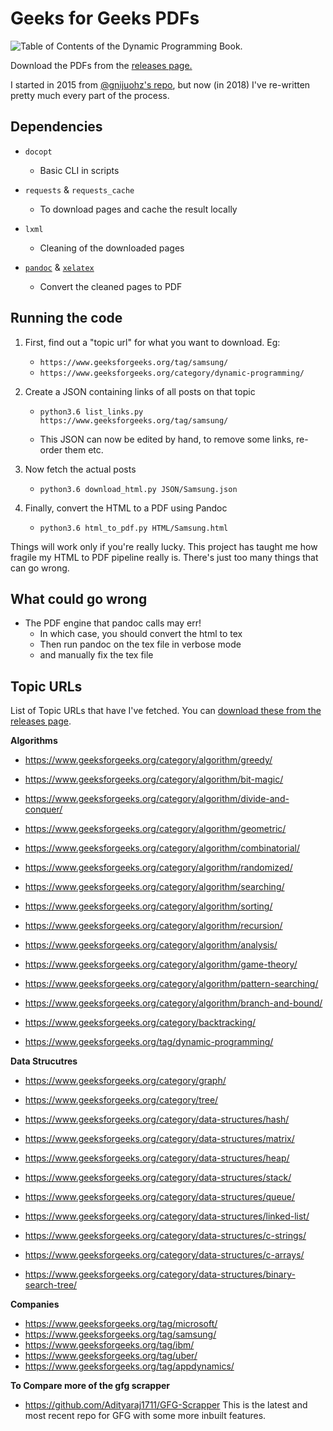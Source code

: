 
# Geeks for Geeks PDFs

![Table of Contents of the Dynamic Programming Book.](screenshot.png)

Download the PDFs from the [releases page.](https://github.com/dufferzafar/geeks-pdf/releases/)

I started in 2015 from [@gnijuohz's repo](https://github.com/gnijuohz/geeksforgeeks-as-books/), but now (in 2018) I've re-written pretty much every part of the process. 

## Dependencies

* `docopt`
    - Basic CLI in scripts

* `requests` & `requests_cache`
    - To download pages and cache the result locally

* `lxml`
    - Cleaning of the downloaded pages

* [`pandoc`](http://pandoc.org/) & [`xelatex`](http://stefanocoretta.altervista.org/xelatex-linguistics/installation/)
    - Convert the cleaned pages to PDF

## Running the code

1. First, find out a "topic url" for what you want to download. Eg:

    * `https://www.geeksforgeeks.org/tag/samsung/`
    * `https://www.geeksforgeeks.org/category/dynamic-programming/`

2. Create a JSON containing links of all posts on that topic

    * `python3.6 list_links.py https://www.geeksforgeeks.org/tag/samsung/`

    * This JSON can now be edited by hand, to remove some links, re-order them etc.

3. Now fetch the actual posts

    * `python3.6 download_html.py JSON/Samsung.json`

4. Finally, convert the HTML to a PDF using Pandoc

    * `python3.6 html_to_pdf.py HTML/Samsung.html`

Things will work only if you're really lucky. This project has taught me how fragile my HTML to PDF pipeline really is. There's just too many things that can go wrong.

## What could go wrong

* The PDF engine that pandoc calls may err!
    - In which case, you should convert the html to tex
    - Then run pandoc on the tex file in verbose mode
    - and manually fix the tex file

## Topic URLs

List of Topic URLs that have I've fetched. You can [download these from the releases page](https://github.com/dufferzafar/geeks-pdf/releases/).

**Algorithms**

* https://www.geeksforgeeks.org/category/algorithm/greedy/
* https://www.geeksforgeeks.org/category/algorithm/bit-magic/
* https://www.geeksforgeeks.org/category/algorithm/divide-and-conquer/
* https://www.geeksforgeeks.org/category/algorithm/geometric/
* https://www.geeksforgeeks.org/category/algorithm/combinatorial/
* https://www.geeksforgeeks.org/category/algorithm/randomized/
* https://www.geeksforgeeks.org/category/algorithm/searching/
* https://www.geeksforgeeks.org/category/algorithm/sorting/
* https://www.geeksforgeeks.org/category/algorithm/recursion/
* https://www.geeksforgeeks.org/category/algorithm/analysis/
* https://www.geeksforgeeks.org/category/algorithm/game-theory/
* https://www.geeksforgeeks.org/category/algorithm/pattern-searching/
* https://www.geeksforgeeks.org/category/algorithm/branch-and-bound/

* https://www.geeksforgeeks.org/category/backtracking/
* https://www.geeksforgeeks.org/tag/dynamic-programming/

**Data Strucutres**

* https://www.geeksforgeeks.org/category/graph/
* https://www.geeksforgeeks.org/category/tree/
* https://www.geeksforgeeks.org/category/data-structures/hash/
* https://www.geeksforgeeks.org/category/data-structures/matrix/
* https://www.geeksforgeeks.org/category/data-structures/heap/
* https://www.geeksforgeeks.org/category/data-structures/stack/
* https://www.geeksforgeeks.org/category/data-structures/queue/
* https://www.geeksforgeeks.org/category/data-structures/linked-list/
* https://www.geeksforgeeks.org/category/data-structures/c-strings/

* https://www.geeksforgeeks.org/category/data-structures/c-arrays/
* https://www.geeksforgeeks.org/category/data-structures/binary-search-tree/

**Companies**

* https://www.geeksforgeeks.org/tag/microsoft/
* https://www.geeksforgeeks.org/tag/samsung/
* https://www.geeksforgeeks.org/tag/ibm/
* https://www.geeksforgeeks.org/tag/uber/
* https://www.geeksforgeeks.org/tag/appdynamics/

**To Compare more of the gfg scrapper**
* https://github.com/Adityaraj1711/GFG-Scrapper
This is the latest and most recent repo for GFG with some more inbuilt features.
